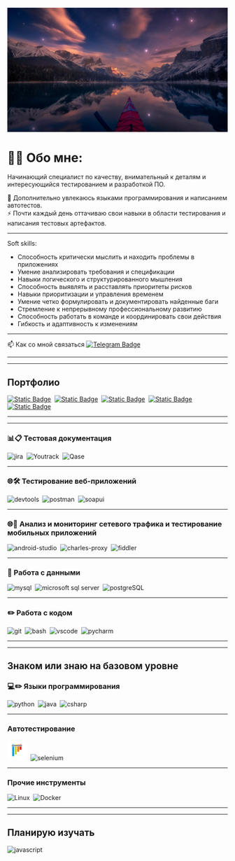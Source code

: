 ![Header](https://github.com/trudoviebudni/trudoviebudni/blob/main/assets/header.jpg)

# :man_technologist: Обо мне:
Начинающий специалист по качеству, внимательный к деталям и интересующийся тестированием и разработкой ПО.  

:telescope: Дополнительно увлекаюсь языками программирования и написанием автотестов.  
:zap: Почти каждый день оттачиваю свои навыки в области тестирования и написания тестовых артефактов. 

---

Soft skills:
-  Способность критически мыслить и находить проблемы в приложениях
-  Умение анализировать требования и спецификации
-  Навыки логического и структурированного мышления
-  Способность выявлять и расставлять приоритеты рисков
-  Навыки приоритизации и управления временем
-  Умение четко формулировать и документировать найденные баги
-  Стремление к непрерывному профессиональному развитию
-  Способность работать в команде и координировать свои действия
-  Гибкость и адаптивность к изменениям





---
:mailbox: Как со мной связаться [![Telegram Badge](https://img.shields.io/badge/Telegram-blue?logo=telegram&logoColor=white&style=for-the-badge)](https://t.me/Trudoviebudn1)

---
---

## Портфолио

<div>
  <a href="https://github.com/trudoviebudni/check-lists"><img alt="Static Badge" src="https://img.shields.io/badge/Check--lists-A9EE09?style=for-the-badge"></a>&nbsp;
  <a href="https://github.com/trudoviebudni/test-cases"><img alt="Static Badge" src="https://img.shields.io/badge/Test--cases-EEC717?style=for-the-badge"></a>&nbsp;
  <a href="https://github.com/trudoviebudni/api/tree/main"><img alt="Static Badge" src="https://img.shields.io/badge/API-EEA838?style=for-the-badge"></a>&nbsp;
  <a href="https://github.com/trudoviebudni/bug-reports"><img alt="Static Badge" src="https://img.shields.io/badge/Bug--reports-EE8F00?style=for-the-badge"></a>&nbsp;
  <a href="https://github.com/trudoviebudni/auto-test-project/tree/main"><img alt="Static Badge" src="https://img.shields.io/badge/Auto--tests-EE6521?style=for-the-badge"></a>&nbsp;
</div>

---
---

### 📊📋 Тестовая документация

<div>
    <img src="https://cdn.jsdelivr.net/gh/devicons/devicon/icons/jira/jira-original.svg" title="jira" alt="jira" width="40" height="40"/>&nbsp;
    <img src="https://upload.wikimedia.org/wikipedia/commons/8/8d/YouTrack_Icon.svg" title="Youtrack" alt="Youtrack" width="40" height="40"/>&nbsp;
    <img src="https://d36r73waboa44k.cloudfront.net/2023/09/qase-logo-blog.png" title="Qase" alt="Qase" width="80" height="40">&nbsp;
</div>

---

### 🌐🛠️ Тестирование веб-приложений

<div>
    <img src="https://d33wubrfki0l68.cloudfront.net/38b5c953a4667366685d55db55d057c86db1fc54/a0fdc/static/acae6b24d940347661ca901ea07f47c1/chrome-dev-logo-icon.png" title="devtools" alt="devtools" width="40" height="40"/>&nbsp;
    <img src="https://seeklogo.com/images/P/postman-logo-0087CA0D15-seeklogo.com.png" title="postman" alt="postman" width="40" height="40"/>&nbsp;
    <img src="https://d4.alternativeto.net/aXsE5ey5ZebVjOG2s6dUHTf_k2rAhdrbg_HcJhIYq4w/rs:fill:280:280:0/g:ce:0:0/YWJzOi8vZGlzdC9pY29ucy9zb2FwdWlfMjEzMzExLnBuZw.png" title="soapui" alt="soapui" width="44" height="43"/>&nbsp;
</div>

---

### 🌐📱 Анализ и мониторинг сетевого трафика и тестирование мобильных приложений

<div>
  <img src="https://cdn.jsdelivr.net/gh/devicons/devicon/icons/androidstudio/androidstudio-original.svg" title="android-studio" alt="android-studio" width="40" height="40"/>&nbsp;
  <img src="https://cdn.icon-icons.com/icons2/3053/PNG/512/charles_proxy_macos_bigsur_icon_190302.png" title="charles-proxy" alt="charles-proxy" width="40" height="40"/>&nbsp;
  <img src="https://static-00.iconduck.com/assets.00/fiddler-icon-512x512-rxak528l.png" title="fiddler" alt="fiddler" width="40" height="40"/>&nbsp;
</div>

---

### 💾 Работа с данными

<div>
  <img src="https://cdn.jsdelivr.net/gh/devicons/devicon/icons/mysql/mysql-original.svg" title="mysql" alt="mysql" width="40" height="40"/>&nbsp;
  <img src="https://img.icons8.com/?size=256&id=laYYF3dV0Iew&format=png" title="microsoft sql server" alt="microsoft sql server" width="40" height="40"/>&nbsp;
  <img src="https://icon-icons.com/icons2/2415/PNG/512/postgresql_plain_wordmark_logo_icon_146390.png" title="postgreSQL" alt="postgreSQL" width="40" height="40"/>&nbsp;
</div>


---

### ✏️ Работа с кодом

<div>
  <img src="https://cdn.jsdelivr.net/gh/devicons/devicon/icons/git/git-original.svg" title="git" alt="git" width="40" height="40"/>&nbsp;
  <img src="https://upload.wikimedia.org/wikipedia/commons/thumb/4/4b/Bash_Logo_Colored.svg/1024px-Bash_Logo_Colored.svg.png?20180723054350" title="bash" alt="bash" width="40" height="40"/>&nbsp;
  <img src="https://cdn.jsdelivr.net/gh/devicons/devicon/icons/vscode/vscode-original.svg" title="vscode" alt="vscode" width="40" height="40"/>&nbsp;
  <img src="https://pics.freeicons.io/uploads/icons/png/11951723851551942290-512.png" title="pycharm" alt="pycharm" width="40" height="40"/>&nbsp;
</div>

---
---

## Знаком или знаю на базовом уровне

### 💻✏️ Языки программирования

<div>
    <img src="https://icon-icons.com/icons2/2699/PNG/512/python_vertical_logo_icon_168039.png" title="python" alt="python" width="45" height="45"/>&nbsp;
    <img src="https://icon-icons.com/icons2/2415/PNG/512/java_plain_wordmark_logo_icon_146457.png" title="java" alt="java" width="55" height="50"/>&nbsp;
    <img src="https://cdn.iconscout.com/icon/free/png-512/free-csharp-2-1175242.png?f=webp&w=256" title="csharp" alt="csharp" width="45" height="45"/>&nbsp;
</div>

---

### Автотестирование

<div>
    <img src="https://raw.githubusercontent.com/devicons/devicon/6910f0503efdd315c8f9b858234310c06e04d9c0/icons/pytest/pytest-original.svg" title="pytest" alt="pytest" width="45" height="45"/>&nbsp;
    <img src="https://pics.freeicons.io/uploads/icons/png/15484977381551942825-64.png" title="selenium" alt="selenium" width="35" height="40"/>&nbsp;
</div>

---

### Прочие инструменты

<div>
    <img src="https://cdn-icons-png.flaticon.com/512/183/183319.png" title="Linux" alt="Linux" width="40" height="40"/>&nbsp;
    <img src="https://cdn-icons-png.flaticon.com/512/5969/5969059.png" title="Docker" alt="Docker" width="40" height="40"/>&nbsp;
</div>

---
---

## Планирую изучать

 <img src="https://cdn.iconscout.com/icon/free/png-512/free-javascript-24-1174950.png?f=webp&w=256" title="javascript" alt="javascript" width="45" height="45"/>&nbsp;



